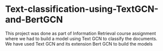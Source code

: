 # Text-classification-using-TextGCN-and-BertGCN

This project was done as part of Information Retrieval course assignment where we had to build a model using Text GCN to classify the documents. 
We have used Text GCN and its extension Bert GCN to build the models
